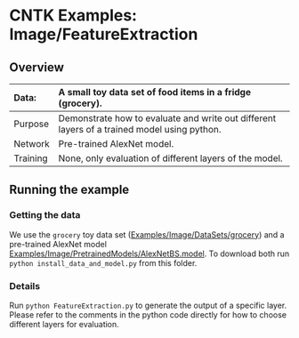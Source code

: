 # CNTK Examples: Image/FeatureExtraction

## Overview

|Data:     |A small toy data set of food items in a fridge (grocery).
|:---------|:---
|Purpose   |Demonstrate how to evaluate and write out different layers of a trained model using python.
|Network   |Pre-trained AlexNet model.
|Training  |None, only evaluation of different layers of the model.

## Running the example

### Getting the data

We use the `grocery` toy data set ([Examples/Image/DataSets/grocery](../DataSets/grocery)) and a pre-trained AlexNet model [Examples/Image/PretrainedModels/AlexNetBS.model](../PretrainedModels). To download both run `python install_data_and_model.py` from this folder.

### Details

Run `python FeatureExtraction.py` to generate the output of a specific layer. Please refer to the comments in the python code directly for how to choose different layers for evaluation.
